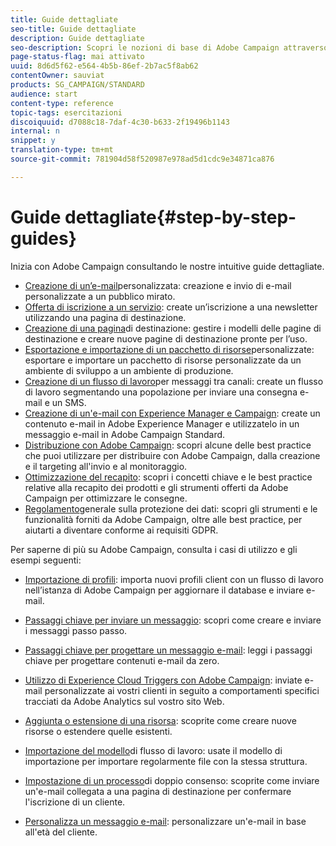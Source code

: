 ```yaml
---
title: Guide dettagliate
seo-title: Guide dettagliate
description: Guide dettagliate
seo-description: Scopri le nozioni di base di Adobe Campaign attraverso semplici procedure passo passo e sperimenta la potenza della soluzione.
page-status-flag: mai attivato
uuid: 8d6d5f62-e564-4b5b-86ef-2b7ac5f8ab62
contentOwner: sauviat
products: SG_CAMPAIGN/STANDARD
audience: start
content-type: reference
topic-tags: esercitazioni
discoiquuid: d7088c18-7daf-4c30-b633-2f19496b1143
internal: n
snippet: y
translation-type: tm+mt
source-git-commit: 781904d58f520987e978ad5d1cdc9e34871ca876

---
```



# Guide dettagliate{#step-by-step-guides}

Inizia con Adobe Campaign consultando le nostre intuitive guide dettagliate.

* [Creazione di un’e-mail](https://docs.campaign.adobe.com/doc/standard/getting_started/en/ACS_GettingStartedEmail.html)personalizzata: creazione e invio di e-mail personalizzate a un pubblico mirato.
* [Offerta di iscrizione a un servizio](https://docs.campaign.adobe.com/doc/standard/getting_started/en/ACS_GettingStartedLandingPages.html): create un’iscrizione a una newsletter utilizzando una pagina di destinazione.
* [Creazione di una pagina](https://docs.campaign.adobe.com/doc/standard/getting_started/en/ACS_CreateLandingPage.html)di destinazione: gestire i modelli delle pagine di destinazione e creare nuove pagine di destinazione pronte per l’uso.
* [Esportazione e importazione di un pacchetto di risorse](https://docs.campaign.adobe.com/doc/standard/getting_started/en/ACS_ImportExport.html)personalizzate: esportare e importare un pacchetto di risorse personalizzate da un ambiente di sviluppo a un ambiente di produzione.
* [Creazione di un flusso di lavoro](https://docs.campaign.adobe.com/doc/standard/getting_started/en/ACS_WorkflowSegmentation.html)per messaggi tra canali: create un flusso di lavoro segmentando una popolazione per inviare una consegna e-mail e un SMS.
* [Creazione di un'e-mail con Experience Manager e Campaign](https://docs.campaign.adobe.com/doc/standard/getting_started/en/ACS_AEM.html): create un contenuto e-mail in Adobe Experience Manager e utilizzatelo in un messaggio e-mail in Adobe Campaign Standard.
* [Distribuzione con Adobe Campaign](https://docs.campaign.adobe.com/doc/standard/getting_started/en/ACS_DeliveryBestPractices.html): scopri alcune delle best practice che puoi utilizzare per distribuire con Adobe Campaign, dalla creazione e il targeting all'invio e al monitoraggio.
* [Ottimizzazione del recapito](https://docs.campaign.adobe.com/doc/standard/getting_started/en/ACS_Deliverability.html): scopri i concetti chiave e le best practice relative alla recapito dei prodotti e gli strumenti offerti da Adobe Campaign per ottimizzare le consegne.
* [Regolamento](https://docs.campaign.adobe.com/doc/standard/getting_started/en/ACS_GDPR.html)generale sulla protezione dei dati: scopri gli strumenti e le funzionalità forniti da Adobe Campaign, oltre alle best practice, per aiutarti a diventare conforme ai requisiti GDPR.

Per saperne di più su Adobe Campaign, consulta i casi di utilizzo e gli esempi seguenti:

* [Importazione di profili](../../automating/using/importing-data.md#example--import-workflow-template): importa nuovi profili client con un flusso di lavoro nell’istanza di Adobe Campaign per aggiornare il database e inviare e-mail.
* [Passaggi chiave per inviare un messaggio](../../channels/using/key-steps-to-send-a-message.md): scopri come creare e inviare i messaggi passo passo.

* [Passaggi chiave per progettare un messaggio e-mail](../../designing/using/designing-from-scratch.md#designing-an-email-content-from-scratch): leggi i passaggi chiave per progettare contenuti e-mail da zero.
* [Utilizzo di Experience Cloud Triggers con Adobe Campaign](../../integrating/using/abandonment-triggers-use-cases.md): inviate e-mail personalizzate ai vostri clienti in seguito a comportamenti specifici tracciati da Adobe Analytics sul vostro sito Web.
* [Aggiunta o estensione di una risorsa](../../developing/using/key-steps-to-add-a-resource.md): scoprite come creare nuove risorse o estendere quelle esistenti.
* [Importazione del modello](../../automating/using/importing-data.md#example--import-workflow-template)di flusso di lavoro: usate il modello di importazione per importare regolarmente file con la stessa struttura.
* [Impostazione di un processo](../../channels/using/setting-up-a-double-opt-in-process.md)di doppio consenso: scoprite come inviare un'e-mail collegata a una pagina di destinazione per confermare l'iscrizione di un cliente.
* [Personalizza un messaggio e-mail](../../designing/using/personalization.md#example-email-personalization): personalizzare un'e-mail in base all'età del cliente.

